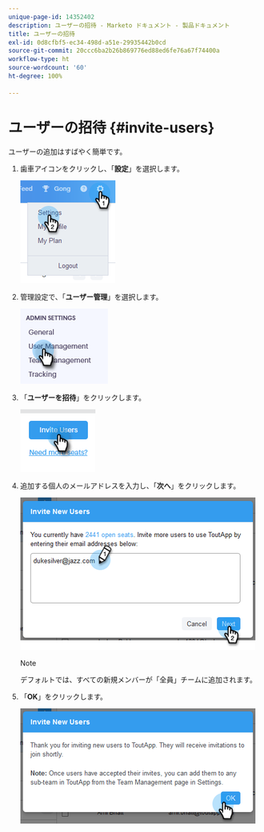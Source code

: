 ```yaml
---
unique-page-id: 14352402
description: ユーザーの招待 - Marketo ドキュメント - 製品ドキュメント
title: ユーザーの招待
exl-id: 0d8cfbf5-ec34-498d-a51e-29935442b0cd
source-git-commit: 20ccc6ba2b26b869776ed88ed6fe76a67f74400a
workflow-type: ht
source-wordcount: '60'
ht-degree: 100%

---
```


# ユーザーの招待 {#invite-users}

ユーザーの追加はすばやく簡単です。

1. 歯車アイコンをクリックし、「**設定**」を選択します。

   ![](assets/one.png)

1. 管理設定で、「**ユーザー管理**」を選択します。

   ![](assets/invite-team-members-2.png)

1. 「**ユーザーを招待**」をクリックします。

   ![](assets/invite-team-members-3.png)

1. 追加する個人のメールアドレスを入力し、「**次へ**」をクリックします。

   ![](assets/four.png)

   >[!NOTE]
   >
   >デフォルトでは、すべての新規メンバーが「全員」チームに追加されます。

1. 「**OK**」をクリックします。

   ![](assets/five.png)
